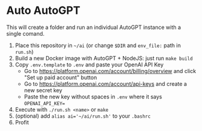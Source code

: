 # Auto AutoGPT

This will create a folder and run an individual AutoGPT instance with a single comand.

1. Place this repository in `~/ai` (or change `$DIR` and `env_file:` path in `run.sh`)
2. Build a new Docker image with AutoGPT + NodeJS: just run `make build`
3. Copy `.env.template` to `.env` and paste your OpenAI API Key
    - Go to https://platform.openai.com/account/billing/overview and click "Set up paid account" button
    - Go to https://platform.openai.com/account/api-keys and create a new secret key
    - Paste the new key without spaces in `.env` where it says `OPENAI_API_KEY=`
4. Execute with `./run.sh <name>` or `make`
5. (optional) add `alias ai='~/ai/run.sh'` to your `.bashrc`
6. Profit
